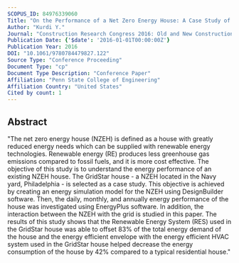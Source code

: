 ```yaml
---
SCOPUS_ID: 84976339060
Title: "On the Performance of a Net Zero Energy House: A Case Study of the GridStar House in the Navy Yard, Philadelphia"
Author: "Kurdi Y."
Journal: "Construction Research Congress 2016: Old and New Construction Technologies Converge in Historic San Juan - Proceedings of the 2016 Construction Research Congress, CRC 2016"
Publication Date: {'$date': '2016-01-01T00:00:00Z'}
Publication Year: 2016
DOI: "10.1061/9780784479827.122"
Source Type: "Conference Proceeding"
Document Type: "cp"
Document Type Description: "Conference Paper"
Affiliation: "Penn State College of Engineering"
Affiliation Country: "United States"
Cited by count: 1
---
```


## Abstract
"The net zero energy house (NZEH) is defined as a house with greatly reduced energy needs which can be supplied with renewable energy technologies. Renewable energy (RE) produces less greenhouse gas emissions compared to fossil fuels, and it is more cost effective. The objective of this study is to understand the energy performance of an existing NZEH house. The GridStar house - a NZEH located in the Navy yard, Philadelphia - is selected as a case study. This objective is achieved by creating an energy simulation model for the NZEH using DesignBuilder software. Then, the daily, monthly, and annually energy performance of the house was investigated using EnergyPlus software. In addition, the interaction between the NZEH with the grid is studied in this paper. The results of this study shows that the Renewable Energy System (RES) used in the GridStar house was able to offset 83% of the total energy demand of the house and the energy efficient envelope with the energy efficient HVAC system used in the GridStar house helped decrease the energy consumption of the house by 42% compared to a typical residential house."
